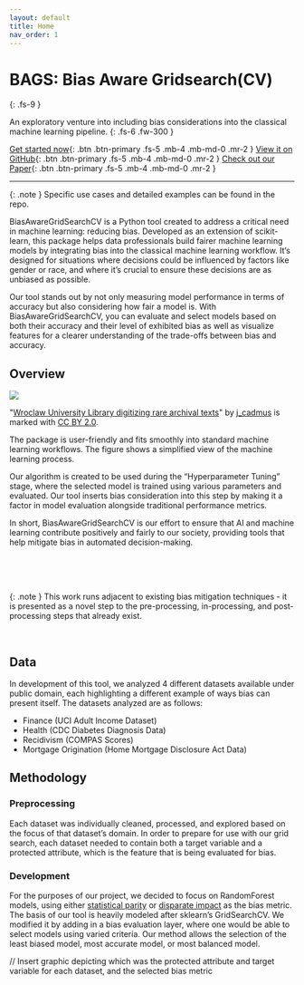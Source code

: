 ```yaml
---
layout: default
title: Home
nav_order: 1
---
```


# BAGS: Bias Aware Gridsearch(CV)
{: .fs-9 }

An exploratory venture into including bias considerations into the classical machine learning pipeline.
{: .fs-6 .fw-300 }

[Get started now][getting started]{: .btn .btn-primary .fs-5 .mb-4 .mb-md-0 .mr-2 }
[View it on GitHub][bags repo]{: .btn .btn-primary .fs-5 .mb-4 .mb-md-0 .mr-2 }
[Check out our Paper][bags paper]{: .btn .btn-primary .fs-5 .mb-4 .mb-md-0 .mr-2 }

---

{: .note } 
Specific use cases and detailed examples can be found in the repo.


BiasAwareGridSearchCV is a Python tool created to address a critical need in machine learning: reducing bias. Developed as an extension of scikit-learn, this package helps data professionals build fairer machine learning models by integrating bias into the classical machine learning workflow. It’s designed for situations where decisions could be influenced by factors like gender or race, and where it’s crucial to ensure these decisions are as unbiased as possible.

Our tool stands out by not only measuring model performance in terms of accuracy but also considering how fair a model is. With BiasAwareGridSearchCV, you can evaluate and select models based on both their accuracy and their level of exhibited bias as well as visualize features for a clearer understanding of the trade-offs between bias and accuracy.

## Overview

![](../../assets/images/ml_flowchart.png)

"[Wroclaw University Library digitizing rare archival texts](https://www.flickr.com/photos/97810305@N08/9401451269)" by [j_cadmus](https://www.flickr.com/photos/97810305@N08) is marked with [CC BY 2.0](https://creativecommons.org/licenses/by/2.0/?ref=openverse).

<!-- <img align="left" src="/docs/assets/images/ml_flowchart.png" alt="ML process flowchart" width="30%" height="60%"> -->

The package is user-friendly and fits smoothly into standard machine learning workflows. The figure shows a simplified view of the machine learning process. 

Our algorithm is created to be used during the “Hyperparameter Tuning” stage, where the selected model is trained using various parameters and evaluated. Our tool inserts bias consideration into this step by making it a factor in model evaluation alongside traditional performance metrics.

In short, BiasAwareGridSearchCV is our effort to ensure that AI and machine learning contribute positively and fairly to our society, providing tools that help mitigate bias in automated decision-making.


<br>
<br>
<br>

{: .note } 
This work runs adjacent to existing bias mitigation techniques - it is presented as a novel step to the pre-processing, in-processing, and post-processing steps that already exist.

<br>

## Data

In development of this tool, we analyzed 4 different datasets available under public domain, each highlighting a different example of ways bias can present itself. The datasets analyzed are as follows:
  - Finance (UCI Adult Income Dataset)
  - Health (CDC Diabetes Diagnosis Data)
  - Recidivism (COMPAS Scores)
  - Mortgage Origination (Home Mortgage Disclosure Act Data)

## Methodology
### Preprocessing
Each dataset was individually cleaned, processed, and explored based on the focus of that dataset’s domain. In order to prepare for use with our grid search, each dataset needed to contain both a target variable and a protected attribute, which is the feature that is being evaluated for bias. 

### Development
For the purposes of our project, we decided to focus on RandomForest models, using either [statistical parity](https://474benchen.github.io/bias_aware_gridsearchCV/documentation/bias_functions/statistical_parity) or [disparate impact](https://474benchen.github.io/bias_aware_gridsearchCV/documentation/bias_functions/disparate_impact) as the bias metric. The basis of our tool is heavily modeled after sklearn’s GridSearchCV. We modified it by adding in a bias evaluation layer, where one would be able to select models using varied criteria. Our method allows the selection of the least biased model, most accurate model, or most balanced model. 

// Insert graphic depicting which was the protected attribute and target variable for each dataset, and the selected bias metric


[bags repo]: https://github.com/474benchen/bias_aware_gridsearchCV/tree/main
[bags paper]: https://www.google.com/
[getting started]: https://474benchen.github.io/bias_aware_gridsearchCV/getting_started/
